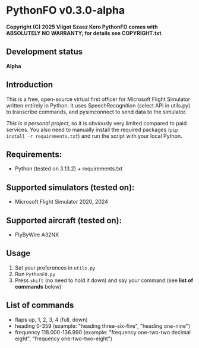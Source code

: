 # PythonFO v0.3.0-alpha

**Copyright (C) 2025  Vilgot Szasz Kero
PythonFO comes with ABSOLUTELY NO WARRANTY; for details see COPYRIGHT.txt**

## Development status

**Alpha**

## Introduction

This is a free, open-source virtual first officer for Microsoft Flight Simulator written entirely in Python. It uses SpeechRecognition (select API in utils.py) to transcribe commands, and pysimconnect to send data to the simulator.

*This is a personal project*, so it is obviously very limited compared to paid services. You also need to manually install the required packages (`pip install -r requirements.txt`) and run the script with your local Python.

## Requirements:

* Python (tested on 3.13.2) + requirements.txt

## Supported simulators (tested on):

* Microsoft Flight Simulator 2020, 2024

## Supported aircraft (tested on):

* FlyByWire A32NX

## Usage

1. Set your preferences in `utils.py`
2. Run `PythonFO.py`
3. Press `shift` (no need to hold it down) and say your command (see **list of commands** below)

## List of commands

* flaps up, 1, 2, 3, 4 (full, down)
* heading 0-359 (example: "heading three-six-five", "heading one-nine")
* frequency 118.000-136.990 (example: "frequency one-two-two decimal eight", "frequency one-two-two-eight")